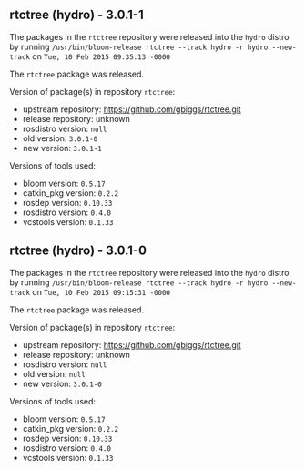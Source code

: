 ## rtctree (hydro) - 3.0.1-1

The packages in the `rtctree` repository were released into the `hydro` distro by running `/usr/bin/bloom-release rtctree --track hydro -r hydro --new-track` on `Tue, 10 Feb 2015 09:35:13 -0000`

The `rtctree` package was released.

Version of package(s) in repository `rtctree`:
- upstream repository: https://github.com/gbiggs/rtctree.git
- release repository: unknown
- rosdistro version: `null`
- old version: `3.0.1-0`
- new version: `3.0.1-1`

Versions of tools used:
- bloom version: `0.5.17`
- catkin_pkg version: `0.2.2`
- rosdep version: `0.10.33`
- rosdistro version: `0.4.0`
- vcstools version: `0.1.33`


## rtctree (hydro) - 3.0.1-0

The packages in the `rtctree` repository were released into the `hydro` distro by running `/usr/bin/bloom-release rtctree --track hydro -r hydro --new-track` on `Tue, 10 Feb 2015 09:15:31 -0000`

The `rtctree` package was released.

Version of package(s) in repository `rtctree`:
- upstream repository: https://github.com/gbiggs/rtctree.git
- release repository: unknown
- rosdistro version: `null`
- old version: `null`
- new version: `3.0.1-0`

Versions of tools used:
- bloom version: `0.5.17`
- catkin_pkg version: `0.2.2`
- rosdep version: `0.10.33`
- rosdistro version: `0.4.0`
- vcstools version: `0.1.33`


